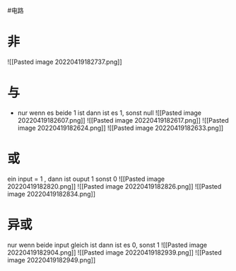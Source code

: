 #电路
# 非
![[Pasted image 20220419182737.png]]
# 与
- nur wenn es beide 1 ist dann ist es 1, sonst null
![[Pasted image 20220419182607.png]]
![[Pasted image 20220419182617.png]]
![[Pasted image 20220419182624.png]]
![[Pasted image 20220419182633.png]]
# 或
ein input = 1 , dann ist ouput 1 sonst 0
![[Pasted image 20220419182820.png]]
![[Pasted image 20220419182826.png]] 
![[Pasted image 20220419182834.png]]

# 异或
nur wenn beide input gleich ist dann ist es 0, sonst 1
![[Pasted image 20220419182904.png]]
![[Pasted image 20220419182939.png]]
![[Pasted image 20220419182949.png]]